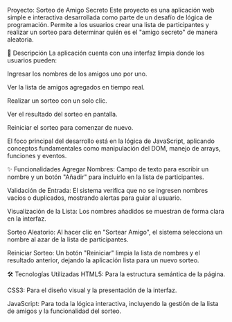 Proyecto: Sorteo de Amigo Secreto
Este proyecto es una aplicación web simple e interactiva desarrollada como parte de un desafío de lógica de programación. Permite a los usuarios crear una lista de participantes y realizar un sorteo para determinar quién es el "amigo secreto" de manera aleatoria.

📜 Descripción
La aplicación cuenta con una interfaz limpia donde los usuarios pueden:

Ingresar los nombres de los amigos uno por uno.

Ver la lista de amigos agregados en tiempo real.

Realizar un sorteo con un solo clic.

Ver el resultado del sorteo en pantalla.

Reiniciar el sorteo para comenzar de nuevo.

El foco principal del desarrollo está en la lógica de JavaScript, aplicando conceptos fundamentales como manipulación del DOM, manejo de arrays, funciones y eventos.

✨ Funcionalidades
Agregar Nombres: Campo de texto para escribir un nombre y un botón "Añadir" para incluirlo en la lista de participantes.

Validación de Entrada: El sistema verifica que no se ingresen nombres vacíos o duplicados, mostrando alertas para guiar al usuario.

Visualización de la Lista: Los nombres añadidos se muestran de forma clara en la interfaz.

Sorteo Aleatorio: Al hacer clic en "Sortear Amigo", el sistema selecciona un nombre al azar de la lista de participantes.

Reiniciar Sorteo: Un botón "Reiniciar" limpia la lista de nombres y el resultado anterior, dejando la aplicación lista para un nuevo sorteo.

🛠️ Tecnologías Utilizadas
HTML5: Para la estructura semántica de la página.

CSS3: Para el diseño visual y la presentación de la interfaz.

JavaScript: Para toda la lógica interactiva, incluyendo la gestión de la lista de amigos y la funcionalidad del sorteo.
